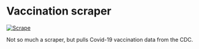 # Vaccination scraper

[![Scrape](https://github.com/simprisms/vaccination-data/actions/workflows/main_get.yml/badge.svg)](https://github.com/simprisms/vaccination-data/actions/workflows/main_get.yml)

Not so much a scraper, but pulls Covid-19 vaccination data from the CDC. 

